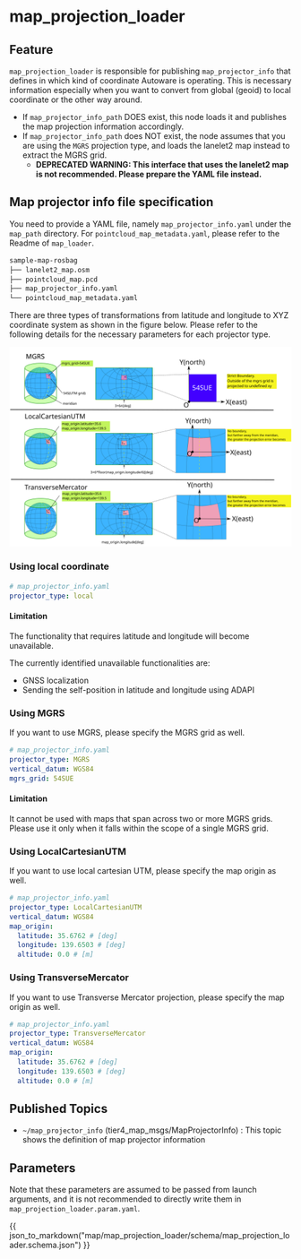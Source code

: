 # map_projection_loader

## Feature

`map_projection_loader` is responsible for publishing `map_projector_info` that defines in which kind of coordinate Autoware is operating.
This is necessary information especially when you want to convert from global (geoid) to local coordinate or the other way around.

- If `map_projector_info_path` DOES exist, this node loads it and publishes the map projection information accordingly.
- If `map_projector_info_path` does NOT exist, the node assumes that you are using the `MGRS` projection type, and loads the lanelet2 map instead to extract the MGRS grid.
  - **DEPRECATED WARNING: This interface that uses the lanelet2 map is not recommended. Please prepare the YAML file instead.**

## Map projector info file specification

You need to provide a YAML file, namely `map_projector_info.yaml` under the `map_path` directory. For `pointcloud_map_metadata.yaml`, please refer to the Readme of `map_loader`.

```bash
sample-map-rosbag
├── lanelet2_map.osm
├── pointcloud_map.pcd
├── map_projector_info.yaml
└── pointcloud_map_metadata.yaml
```

There are three types of transformations from latitude and longitude to XYZ coordinate system as shown in the figure below. Please refer to the following details for the necessary parameters for each projector type.

![node_diagram](docs/map_projector_type.svg)

### Using local coordinate

```yaml
# map_projector_info.yaml
projector_type: local
```

#### Limitation

The functionality that requires latitude and longitude will become unavailable.

The currently identified unavailable functionalities are:

- GNSS localization
- Sending the self-position in latitude and longitude using ADAPI

### Using MGRS

If you want to use MGRS, please specify the MGRS grid as well.

```yaml
# map_projector_info.yaml
projector_type: MGRS
vertical_datum: WGS84
mgrs_grid: 54SUE
```

#### Limitation

It cannot be used with maps that span across two or more MGRS grids. Please use it only when it falls within the scope of a single MGRS grid.

### Using LocalCartesianUTM

If you want to use local cartesian UTM, please specify the map origin as well.

```yaml
# map_projector_info.yaml
projector_type: LocalCartesianUTM
vertical_datum: WGS84
map_origin:
  latitude: 35.6762 # [deg]
  longitude: 139.6503 # [deg]
  altitude: 0.0 # [m]
```

### Using TransverseMercator

If you want to use Transverse Mercator projection, please specify the map origin as well.

```yaml
# map_projector_info.yaml
projector_type: TransverseMercator
vertical_datum: WGS84
map_origin:
  latitude: 35.6762 # [deg]
  longitude: 139.6503 # [deg]
  altitude: 0.0 # [m]
```

## Published Topics

- `~/map_projector_info` (tier4_map_msgs/MapProjectorInfo) : This topic shows the definition of map projector information

## Parameters

Note that these parameters are assumed to be passed from launch arguments, and it is not recommended to directly write them in `map_projection_loader.param.yaml`.

{{ json_to_markdown("map/map_projection_loader/schema/map_projection_loader.schema.json") }}
